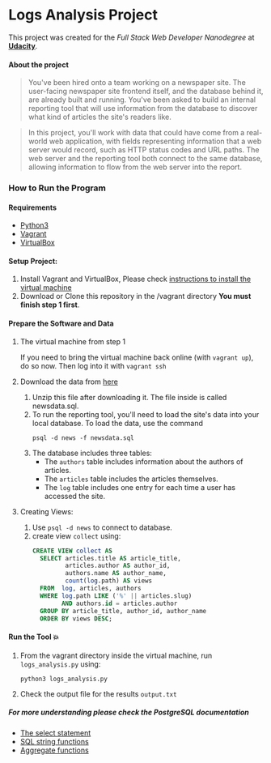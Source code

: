 # Logs Analysis Project
This project was created for the *Full Stack Web Developer Nanodegree* at [**Udacity**](https://www.udacity.com/degrees/full-stack-web-developer-nanodegree--nd004).

#### About the project
>You've been hired onto a team working on a newspaper site. The user-facing newspaper site frontend itself, and the database behind it, are already built and running. You've been asked to build an internal reporting tool that will use information from the database to discover what kind of articles the site's readers like.

>In this project, you'll work with data that could have come from a real-world web application, with fields representing information that a web server would record, such as HTTP status codes and URL paths. The web server and the reporting tool both connect to the same database, allowing information to flow from the web server into the report.

### How to Run the Program

#### Requirements
  * [Python3](https://www.python.org/)
  * [Vagrant](https://www.vagrantup.com/)
  * [VirtualBox](https://www.virtualbox.org/)

#### Setup Project:
  1. Install Vagrant and VirtualBox, Please check [instructions to install the virtual machine](https://classroom.udacity.com/courses/ud197/lessons/3423258756/concepts/14c72fe3-e3fe-4959-9c4b-467cf5b7c3a0)
  2. Download or Clone this repository in the /vagrant directory **You must finish step 1 first**.
  
#### Prepare the Software and Data
 1. The virtual machine from step 1
 
       If you need to bring the virtual machine back online (with `vagrant up`), do so now. Then log into it with `vagrant ssh`
 2. Download the data from [here](https://d17h27t6h515a5.cloudfront.net/topher/2016/August/57b5f748_newsdata/newsdata.zip)
    1. Unzip this file after downloading it. The file inside is called newsdata.sql.
    2. To run the reporting tool, you'll need to load the site's data into your local database. To load the data, use the command 
        ```
        psql -d news -f newsdata.sql
        ```
    3. The database includes three tables:
        - The `authors` table includes information about the authors of articles.
        - The `articles` table includes the articles themselves.
        - The `log` table includes one entry for each time a user has accessed the site.
 3. Creating Views:
    1. Use `psql -d news` to connect to database.
    2. create view `collect` using:
        ```sql
        CREATE VIEW collect AS
          SELECT articles.title AS article_title,
                 articles.author AS author_id,
                 authors.name AS author_name,
                 count(log.path) AS views
          FROM  log, articles, authors
          WHERE log.path LIKE ('%' || articles.slug)
                AND authors.id = articles.author
          GROUP BY article_title, author_id, author_name
          ORDER BY views DESC;
        ```
#### Run the Tool :boom:
1. From the vagrant directory inside the virtual machine, run `logs_analysis.py` using: 
    ```
    python3 logs_analysis.py
    ```
2. Check the output file for the results `output.txt`

##### For more understanding please check the PostgreSQL documentation
- [The select statement](https://www.postgresql.org/docs/9.5/static/sql-select.html)
- [SQL string functions](https://www.postgresql.org/docs/9.5/static/functions-string.html)
- [Aggregate functions](https://www.postgresql.org/docs/9.5/static/functions-aggregate.html)
